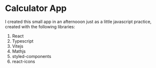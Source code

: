 # Calculator App

I created this small app in an afternooon just as a little javascript practice, created with the following libraries:

1. React
2. Typescript
3. Vitejs
4. Mathjs
5. styled-components
6. react-icons
